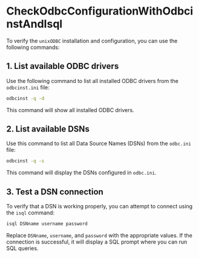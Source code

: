 
# CheckOdbcConfigurationWithOdbcinstAndIsql

To verify the `unixODBC` installation and configuration, you can use the following commands:

## 1. List available ODBC drivers
Use the following command to list all installed ODBC drivers from the `odbcinst.ini` file:

```bash
odbcinst -q -d
```

This command will show all installed ODBC drivers.

## 2. List available DSNs
Use this command to list all Data Source Names (DSNs) from the `odbc.ini` file:

```bash
odbcinst -q -s
```

This command will display the DSNs configured in `odbc.ini`.

## 3. Test a DSN connection
To verify that a DSN is working properly, you can attempt to connect using the `isql` command:

```bash
isql DSNname username password
```

Replace `DSNname`, `username`, and `password` with the appropriate values. If the connection is successful, it will display a SQL prompt where you can run SQL queries.
